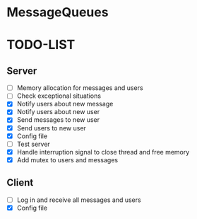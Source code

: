 # MessageQueues
# TODO-LIST
## Server
- [ ] Memory allocation for messages and users
- [ ] Check exceptional situations
- [x] Notify users about new message
- [x] Notify users about new user
- [x] Send messages to new user
- [x] Send users to new user
- [x] Config file
- [ ] Test server
- [x] Handle interruption signal to close thread and free memory
- [x] Add mutex to users and messages
## Client
- [ ] Log in and receive all messages and users
- [x] Config file
